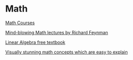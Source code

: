 # Math

[Math Courses](https://www.reddit.com/r/learnmath/comments/8p922p/list_of_websites_ebooks_downloads_etc_for_mobile/)

[Mind-blowing Math lectures by Richard Feynman](https://github.com/jaintj95/Math_by_Richard_Feynman)

[Linear Algebra free textbook](http://joshua.smcvt.edu/linearalgebra/)

[Visually stunning math concepts which are easy to explain](https://math.stackexchange.com/questions/733754/visually-stunning-math-concepts-which-are-easy-to-explain)
